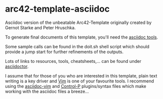 arc42-template-asciidoc
=======================

Asciidoc version of the unbeatable Arc42-Template originally created by Gernot Starke and Peter Hruschka.

To generate final documents of this template, you'll need the [asciidoc tools](http://www.methods.co.nz/asciidoc/index.html).

Some sample calls can be found in the doit.sh shell script which should provide a jump start for further refinements of the outputs.

Lots of links to resources, tools, cheatsheets,... can be found under [asciidoctor](http://asciidoctor.org/).

I assume that for those of you who are interested in this template, plain text writing is a key driver and [Vim](http://vim.org/)
is one of your favourite tools. I recommend using the [asciidoc-vim](https://github.com/dagwieers/asciidoc-vim) and
[Control-P](https://github.com/kien/ctrlp.vim) plugins/syntax files which make working with the asciidoc files a breeze...


